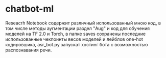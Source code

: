 # chatbot-ml

Reseacrh Notebook содержит различный использованный мною код, в том числе методы аугментации раздел "Aug" и код для обучения моделей на TF 2.0 и Torch, в папке saves сохранены последние использованные чекпоинты весов моделей и лейблов one-hot кодировшика, asr_bot.py запускат хостинг бота с возможностью распознавания речи. 
